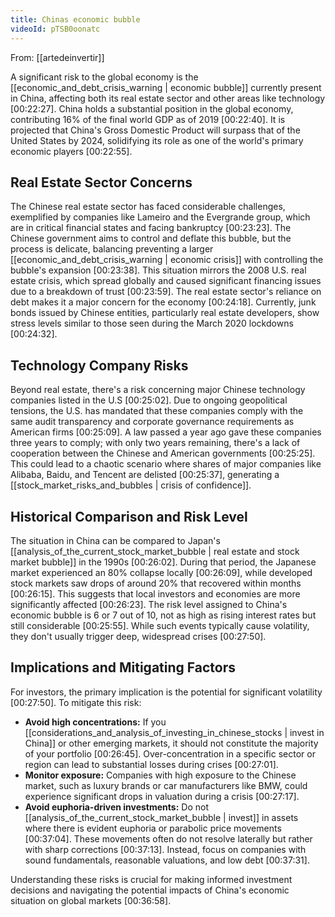 ```yaml
---
title: Chinas economic bubble
videoId: pTSB0oonatc
---
```


From: [[artedeinvertir]] <br/> 

A significant risk to the global economy is the [[economic_and_debt_crisis_warning | economic bubble]] currently present in China, affecting both its real estate sector and other areas like technology <a class="yt-timestamp" data-t="00:22:27">[00:22:27]</a>. China holds a substantial position in the global economy, contributing 16% of the final world GDP as of 2019 <a class="yt-timestamp" data-t="00:22:40">[00:22:40]</a>. It is projected that China's Gross Domestic Product will surpass that of the United States by 2024, solidifying its role as one of the world's primary economic players <a class="yt-timestamp" data-t="00:22:55">[00:22:55]</a>.

## Real Estate Sector Concerns

The Chinese real estate sector has faced considerable challenges, exemplified by companies like Lameiro and the Evergrande group, which are in critical financial states and facing bankruptcy <a class="yt-timestamp" data-t="00:23:23">[00:23:23]</a>. The Chinese government aims to control and deflate this bubble, but the process is delicate, balancing preventing a larger [[economic_and_debt_crisis_warning | economic crisis]] with controlling the bubble's expansion <a class="yt-timestamp" data-t="00:23:38">[00:23:38]</a>. This situation mirrors the 2008 U.S. real estate crisis, which spread globally and caused significant financing issues due to a breakdown of trust <a class="yt-timestamp" data-t="00:23:59">[00:23:59]</a>. The real estate sector's reliance on debt makes it a major concern for the economy <a class="yt-timestamp" data-t="00:24:18">[00:24:18]</a>. Currently, junk bonds issued by Chinese entities, particularly real estate developers, show stress levels similar to those seen during the March 2020 lockdowns <a class="yt-timestamp" data-t="00:24:32">[00:24:32]</a>.

## Technology Company Risks

Beyond real estate, there's a risk concerning major Chinese technology companies listed in the U.S <a class="yt-timestamp" data-t="00:25:02">[00:25:02]</a>. Due to ongoing geopolitical tensions, the U.S. has mandated that these companies comply with the same audit transparency and corporate governance requirements as American firms <a class="yt-timestamp" data-t="00:25:09">[00:25:09]</a>. A law passed a year ago gave these companies three years to comply; with only two years remaining, there's a lack of cooperation between the Chinese and American governments <a class="yt-timestamp" data-t="00:25:25">[00:25:25]</a>. This could lead to a chaotic scenario where shares of major companies like Alibaba, Baidu, and Tencent are delisted <a class="yt-timestamp" data-t="00:25:37">[00:25:37]</a>, generating a [[stock_market_risks_and_bubbles | crisis of confidence]].

## Historical Comparison and Risk Level

The situation in China can be compared to Japan's [[analysis_of_the_current_stock_market_bubble | real estate and stock market bubble]] in the 1990s <a class="yt-timestamp" data-t="00:26:02">[00:26:02]</a>. During that period, the Japanese market experienced an 80% collapse locally <a class="yt-timestamp" data-t="00:26:09">[00:26:09]</a>, while developed stock markets saw drops of around 20% that recovered within months <a class="yt-timestamp" data-t="00:26:15">[00:26:15]</a>. This suggests that local investors and economies are more significantly affected <a class="yt-timestamp" data-t="00:26:23">[00:26:23]</a>. The risk level assigned to China's economic bubble is 6 or 7 out of 10, not as high as rising interest rates but still considerable <a class="yt-timestamp" data-t="00:25:55">[00:25:55]</a>. While such events typically cause volatility, they don't usually trigger deep, widespread crises <a class="yt-timestamp" data-t="00:27:50">[00:27:50]</a>.

## Implications and Mitigating Factors

For investors, the primary implication is the potential for significant volatility <a class="yt-timestamp" data-t="00:27:50">[00:27:50]</a>. To mitigate this risk:
*   **Avoid high concentrations:** If you [[considerations_and_analysis_of_investing_in_chinese_stocks | invest in China]] or other emerging markets, it should not constitute the majority of your portfolio <a class="yt-timestamp" data-t="00:26:45">[00:26:45]</a>. Over-concentration in a specific sector or region can lead to substantial losses during crises <a class="yt-timestamp" data-t="00:27:01">[00:27:01]</a>.
*   **Monitor exposure:** Companies with high exposure to the Chinese market, such as luxury brands or car manufacturers like BMW, could experience significant drops in valuation during a crisis <a class="yt-timestamp" data-t="00:27:17">[00:27:17]</a>.
*   **Avoid euphoria-driven investments:** Do not [[analysis_of_the_current_stock_market_bubble | invest]] in assets where there is evident euphoria or parabolic price movements <a class="yt-timestamp" data-t="00:37:04">[00:37:04]</a>. These movements often do not resolve laterally but rather with sharp corrections <a class="yt-timestamp" data-t="00:37:13">[00:37:13]</a>. Instead, focus on companies with sound fundamentals, reasonable valuations, and low debt <a class="yt-timestamp" data-t="00:37:31">[00:37:31]</a>.

Understanding these risks is crucial for making informed investment decisions and navigating the potential impacts of China's economic situation on global markets <a class="yt-timestamp" data-t="00:36:58">[00:36:58]</a>.